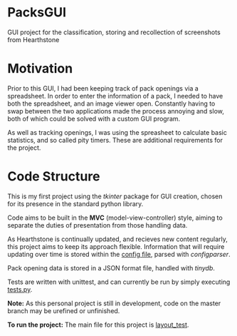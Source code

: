 # PacksGUI
GUI project for the classification, storing and recollection of screenshots from Hearthstone


Motivation
==========
Prior to this GUI, I had been keeping track of pack openings via a spreadsheet.
In order to enter the information of a pack, I needed to have both the spreadsheet, and an image viewer open.
Constantly having to swap between the two applications made the process annoying and slow, both of which could be solved with a custom GUI program.

As well as tracking openings, I was using the spreasheet to calculate basic statistics, and so called pity timers. 
These are additional requirements for the project.

Code Structure
==============
This is my first project using the *tkinter* package for GUI creation, chosen for its presence in the standard python library.

Code aims to be built in the **MVC** (model-view-controller) style, aiming to separate the duties of presentation from those handling data.

As Hearthstone is continually updated, and recieves new content regularly, this project aims to keep its approach flexible. 
Information that will require updating over time is stored within the [config file](PacksGUI_conf.ini), parsed with *configparser*.

Pack opening data is stored in a JSON format file, handled with *tinydb*.

Tests are written with unittest, and can currently be run by simply executing [tests.py](tests/tests.py).


**Note:** As this personal project is still in development, code on the master branch may be urefined or unfinished.

**To run the project:** The main file for this project is [layout_test](PacksGUI/layout_test.py).

